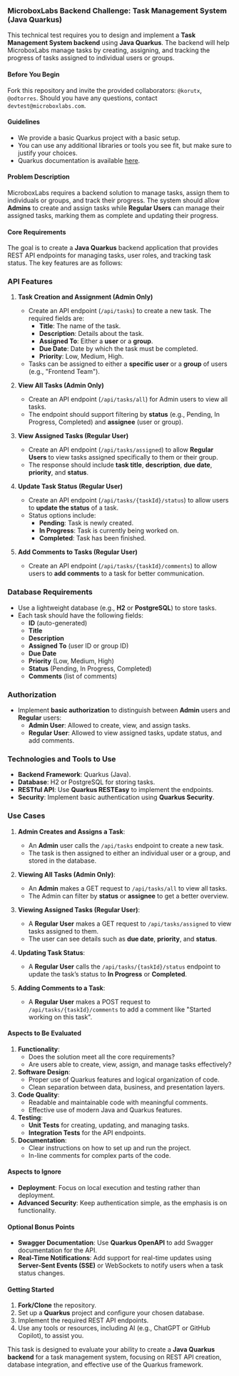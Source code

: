 ### MicroboxLabs Backend Challenge: Task Management System (Java Quarkus)
This technical test requires you to design and implement a **Task Management System backend** using **Java Quarkus**. The backend will help MicroboxLabs manage tasks by creating, assigning, and tracking the progress of tasks assigned to individual users or groups.

#### **Before You Begin**
Fork this repository and invite the provided collaborators: `@korutx`, `@odtorres`. Should you have any questions, contact `devtest@microboxlabs.com`. 

#### **Guidelines**

- We provide a basic Quarkus project with a basic setup.
- You can use any additional libraries or tools you see fit, but make sure to justify your choices.
- Quarkus documentation is available [here](https://quarkus.io/guides/).

#### **Problem Description**
MicroboxLabs requires a backend solution to manage tasks, assign them to individuals or groups, and track their progress. The system should allow **Admins** to create and assign tasks while **Regular Users** can manage their assigned tasks, marking them as complete and updating their progress.

#### **Core Requirements**
The goal is to create a **Java Quarkus** backend application that provides REST API endpoints for managing tasks, user roles, and tracking task status. The key features are as follows:

### **API Features**
1. **Task Creation and Assignment (Admin Only)**
   - Create an API endpoint (`/api/tasks`) to create a new task. The required fields are:
     - **Title**: The name of the task.
     - **Description**: Details about the task.
     - **Assigned To**: Either a **user** or a **group**.
     - **Due Date**: Date by which the task must be completed.
     - **Priority**: Low, Medium, High.
   - Tasks can be assigned to either a **specific user** or a **group** of users (e.g., "Frontend Team").

2. **View All Tasks (Admin Only)**
   - Create an API endpoint (`/api/tasks/all`) for Admin users to view all tasks.
   - The endpoint should support filtering by **status** (e.g., Pending, In Progress, Completed) and **assignee** (user or group).

3. **View Assigned Tasks (Regular User)**
   - Create an API endpoint (`/api/tasks/assigned`) to allow **Regular Users** to view tasks assigned specifically to them or their group.
   - The response should include **task title**, **description**, **due date**, **priority**, and **status**.

4. **Update Task Status (Regular User)**
   - Create an API endpoint (`/api/tasks/{taskId}/status`) to allow users to **update the status** of a task.
   - Status options include:
     - **Pending**: Task is newly created.
     - **In Progress**: Task is currently being worked on.
     - **Completed**: Task has been finished.

5. **Add Comments to Tasks (Regular User)**
   - Create an API endpoint (`/api/tasks/{taskId}/comments`) to allow users to **add comments** to a task for better communication.

### **Database Requirements**
- Use a lightweight database (e.g., **H2** or **PostgreSQL**) to store tasks.
- Each task should have the following fields:
  - **ID** (auto-generated)
  - **Title**
  - **Description**
  - **Assigned To** (user ID or group ID)
  - **Due Date**
  - **Priority** (Low, Medium, High)
  - **Status** (Pending, In Progress, Completed)
  - **Comments** (list of comments)

### **Authorization**
- Implement **basic authorization** to distinguish between **Admin** users and **Regular** users:
  - **Admin User**: Allowed to create, view, and assign tasks.
  - **Regular User**: Allowed to view assigned tasks, update status, and add comments.

### **Technologies and Tools to Use**
- **Backend Framework**: Quarkus (Java).
- **Database**: H2 or PostgreSQL for storing tasks.
- **RESTful API**: Use **Quarkus RESTEasy** to implement the endpoints.
- **Security**: Implement basic authentication using **Quarkus Security**.

### **Use Cases**
1. **Admin Creates and Assigns a Task**:
   - An **Admin** user calls the `/api/tasks` endpoint to create a new task.
   - The task is then assigned to either an individual user or a group, and stored in the database.

2. **Viewing All Tasks (Admin Only)**:
   - An **Admin** makes a GET request to `/api/tasks/all` to view all tasks.
   - The Admin can filter by **status** or **assignee** to get a better overview.

3. **Viewing Assigned Tasks (Regular User)**:
   - A **Regular User** makes a GET request to `/api/tasks/assigned` to view tasks assigned to them.
   - The user can see details such as **due date**, **priority**, and **status**.

4. **Updating Task Status**:
   - A **Regular User** calls the `/api/tasks/{taskId}/status` endpoint to update the task’s status to **In Progress** or **Completed**.

5. **Adding Comments to a Task**:
   - A **Regular User** makes a POST request to `/api/tasks/{taskId}/comments` to add a comment like "Started working on this task".

#### **Aspects to Be Evaluated**
1. **Functionality**:
   - Does the solution meet all the core requirements?
   - Are users able to create, view, assign, and manage tasks effectively?
2. **Software Design**:
   - Proper use of Quarkus features and logical organization of code.
   - Clean separation between data, business, and presentation layers.
3. **Code Quality**:
   - Readable and maintainable code with meaningful comments.
   - Effective use of modern Java and Quarkus features.
4. **Testing**:
   - **Unit Tests** for creating, updating, and managing tasks.
   - **Integration Tests** for the API endpoints.
5. **Documentation**:
   - Clear instructions on how to set up and run the project.
   - In-line comments for complex parts of the code.

#### **Aspects to Ignore**
- **Deployment**: Focus on local execution and testing rather than deployment.
- **Advanced Security**: Keep authentication simple, as the emphasis is on functionality.

#### **Optional Bonus Points**
- **Swagger Documentation**: Use **Quarkus OpenAPI** to add Swagger documentation for the API.
- **Real-Time Notifications**: Add support for real-time updates using **Server-Sent Events (SSE)** or WebSockets to notify users when a task status changes.

#### **Getting Started**
1. **Fork/Clone** the repository.
2. Set up a **Quarkus** project and configure your chosen database.
3. Implement the required REST API endpoints.
4. Use any tools or resources, including AI (e.g., ChatGPT or GitHub Copilot), to assist you.

This task is designed to evaluate your ability to create a **Java Quarkus backend** for a task management system, focusing on REST API creation, database integration, and effective use of the Quarkus framework.
